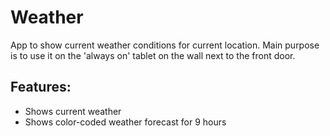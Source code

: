 # Weather
App to show current weather conditions for current location. Main purpose is to use it on the 'always on' tablet on the wall next to the front door.

## Features:
* Shows current weather
* Shows color-coded weather forecast for 9 hours

